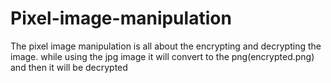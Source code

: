 # Pixel-image-manipulation
The pixel image manipulation is all about the encrypting and decrypting the image. while using the jpg image it will convert to the png(encrypted.png) and then it will be decrypted
